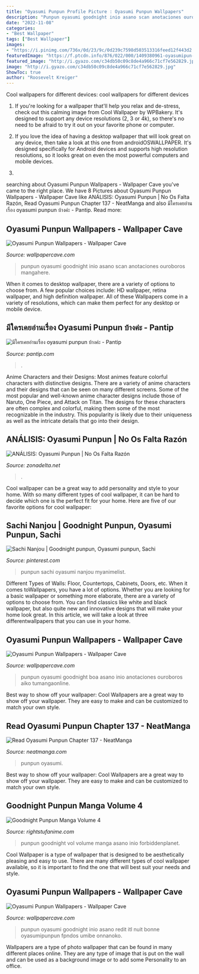 ```yaml
---
title: "Oyasumi Punpun Profile Picture : Oyasumi Punpun Wallpapers"
description: "Punpun oyasumi goodnight inio asano scan anotaciones ouroboros mangahere"
date: "2022-11-08"
categories:
- "Best Wallpaper"
tags: ["Best Wallpaper"]
images:
- "https://i.pinimg.com/736x/0d/23/9c/0d239c7598d503513316feed12f443d2.jpg"
featuredImage: "https://f.ptcdn.info/876/022/000/1409380961-oyasumipun-o.jpg"
featured_image: "http://i.gyazo.com/c34db50c09c8de4a966c71cf7e562829.jpg"
image: "http://i.gyazo.com/c34db50c09c8de4a966c71cf7e562829.jpg"
ShowToc: true
author: "Roosevelt Kreiger"
---
```



Cool wallpapers for different devices:
cool wallpapers for different devices 

1. If you're looking for a wallpaper that'll help you relax and de-stress, check out this calming image from Cool Wallpaper by WPBakery. It's designed to support any device resolutions (2, 3 or 4k), so there's no need to be afraid to try it out on your favorite phone or computer.

2. If you love the idea of having a desktop wallpaper that will look great on any device, then take a look at this one from androidOSWALLPAPER. It's designed specifically for Android devices and supports high resolution resolutions, so it looks great on even the most powerful computers and mobile devices.

3.

	

		
searching about Oyasumi Punpun Wallpapers - Wallpaper Cave you've came to the right place. We have 8 Pictures about Oyasumi Punpun Wallpapers - Wallpaper Cave like ANÁLISIS: Oyasumi Punpun | No Os Falta Razón, Read Oyasumi Punpun Chapter 137 - NeatManga and also มีใครเคยอ่านเรื่อง oyasumi punpun บ้างค่ะ - Pantip. Read more:
		
    
## Oyasumi Punpun Wallpapers - Wallpaper Cave

<img loading=lazy src="https://wallpapercave.com/wp/wp6921168.jpg" onerror="this.onerror=null;this.src='https://tse3.mm.bing.net/th?id=OIP.dB369qzNzGZLsynOc5SXXwHaFV&amp;pid=15.1';" alt="Oyasumi Punpun Wallpapers - Wallpaper Cave">

_Source: wallpapercave.com_

>punpun oyasumi goodnight inio asano scan anotaciones ouroboros mangahere. 

	

When it comes to desktop wallpaper, there are a variety of options to choose from. A few popular choices include: HD wallpaper, retina wallpaper, and high definition wallpaper. All of these Wallpapers come in a variety of resolutions, which can make them perfect for any desktop or mobile device. 

    
## มีใครเคยอ่านเรื่อง Oyasumi Punpun บ้างค่ะ - Pantip

<img loading=lazy src="https://f.ptcdn.info/876/022/000/1409380961-oyasumipun-o.jpg" onerror="this.onerror=null;this.src='https://tse2.mm.bing.net/th?id=OIP.cHkgm--pSLQlwd38a8vl6gHaFW&amp;pid=15.1';" alt="มีใครเคยอ่านเรื่อง oyasumi punpun บ้างค่ะ - Pantip">

_Source: pantip.com_

>. 

	

Anime Characters and their Designs: Most animes feature colorful characters with distinctive designs.
There are a variety of anime characters and their designs that can be seen on many different screens. Some of the most popular and well-known anime character designs include those of Naruto, One Piece, and Attack on Titan. The designs for these characters are often complex and colorful, making them some of the most recognizable in the industry. This popularity is likely due to their uniqueness as well as the intricate details that go into their design.

    
## ANÁLISIS: Oyasumi Punpun | No Os Falta Razón

<img loading=lazy src="http://i.gyazo.com/c34db50c09c8de4a966c71cf7e562829.jpg" onerror="this.onerror=null;this.src='https://tse4.mm.bing.net/th?id=OIP.w021DAnI3kqWbHHPflYoKQHaE_&amp;pid=15.1';" alt="ANÁLISIS: Oyasumi Punpun | No Os Falta Razón">

_Source: zonadelta.net_

>. 

	

Cool wallpaper can be a great way to add personality and style to your home. With so many different types of cool wallpaper, it can be hard to decide which one is the perfect fit for your home. Here are five of our favorite options for cool wallpaper: 

    
## Sachi Nanjou | Goodnight Punpun, Oyasumi Punpun, Sachi

<img loading=lazy src="https://i.pinimg.com/736x/0d/23/9c/0d239c7598d503513316feed12f443d2.jpg" onerror="this.onerror=null;this.src='https://tse4.mm.bing.net/th?id=OIP.REwqlXQYpgj3ykpaR9dA2AAAAA&amp;pid=15.1';" alt="Sachi Nanjou | Goodnight punpun, Oyasumi punpun, Sachi">

_Source: pinterest.com_

>punpun sachi oyasumi nanjou myanimelist. 

	

Different Types of Walls: Floor, Countertops, Cabinets, Doors, etc.
When it comes toWallpapers, you have a lot of options. Whether you are looking for a basic wallpaper or something more elaborate, there are a variety of options to choose from. You can find classics like white and black wallpaper, but also quite new and innovative designs that will make your home look great. In this article, we will take a look at three differentwallpapers that you can use in your home.

    
## Oyasumi Punpun Wallpapers - Wallpaper Cave

<img loading=lazy src="https://wallpapercave.com/wp/wp7727567.png" onerror="this.onerror=null;this.src='https://tse4.mm.bing.net/th?id=OIP.eCmVUNZkOhjlhTzDWCF82AHaFN&amp;pid=15.1';" alt="Oyasumi Punpun Wallpapers - Wallpaper Cave">

_Source: wallpapercave.com_

>punpun oyasumi goodnight boa asano inio anotaciones ouroboros aiko tumangaonline. 

	

Best way to show off your wallpaper:
Cool Wallpapers are a great way to show off your wallpaper. They are easy to make and can be customized to match your own style.

    
## Read Oyasumi Punpun Chapter 137 - NeatManga

<img loading=lazy src="https://neatmanga.com/wp-content/uploads/WP-manga/data/manga_5efa679d21b54/c118d4cf39edec0abb7bb887fb8a6dc5/002.png" onerror="this.onerror=null;this.src='https://tse1.mm.bing.net/th?id=OIP.0Z_jaeyxu2laRiWVhAZApQHaKL&amp;pid=15.1';" alt="Read Oyasumi Punpun Chapter 137 - NeatManga">

_Source: neatmanga.com_

>punpun oyasumi. 

	

Best way to show off your wallpaper:
Cool Wallpapers are a great way to show off your wallpaper. They are easy to make and can be customized to match your own style.

    
## Goodnight Punpun Manga Volume 4

<img loading=lazy src="https://www.rightstufanime.com/images/productImages/9781421586236_manga-goodnight-punpun-volume-4-primary.jpg" onerror="this.onerror=null;this.src='https://tse3.mm.bing.net/th?id=OIP.J712qBd1L4NfxgacnXHEKQHaKn&amp;pid=15.1';" alt="Goodnight Punpun Manga Volume 4">

_Source: rightstufanime.com_

>punpun goodnight vol volume manga asano inio forbiddenplanet. 

	

Cool Wallpaper is a type of wallpaper that is designed to be aesthetically pleasing and easy to use. There are many different types of cool wallpaper available, so it is important to find the one that will best suit your needs and style.

    
## Oyasumi Punpun Wallpapers - Wallpaper Cave

<img loading=lazy src="https://wallpapercave.com/wp/wp7727360.jpg" onerror="this.onerror=null;this.src='https://tse4.mm.bing.net/th?id=OIP.FB7gM8ZOecJ5KzEkTHHhBAHaNK&amp;pid=15.1';" alt="Oyasumi Punpun Wallpapers - Wallpaper Cave">

_Source: wallpapercave.com_

>punpun oyasumi goodnight inio asano redit itl nuit bonne oyasumipunpun fpndos umibe onnanoko. 

	



Wallpapers are a type of photo wallpaper that can be found in many different places online. They are any type of image that is put on the wall and can be used as a background image or to add some Personality to an office.


